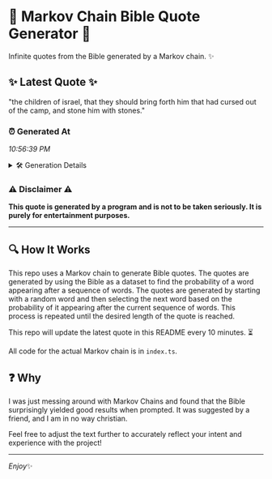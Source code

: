 # 📖 Markov Chain Bible Quote Generator 📖

Infinite quotes from the Bible generated by a Markov chain. ✨

## ✨ Latest Quote ✨
"the children of israel, that they should bring forth him that had cursed out of the camp, and stone him with stones."

### ⏰ Generated At
*10:56:39 PM*

<details>
    <summary>🛠️ Generation Details</summary>
    <p>
        <strong>🌱 Seed:</strong> the<br>
        <strong>🔄 Iterations:</strong> 21<br>
        <strong>📜 Context History:</strong><br>[ the ]: children<br>[ the, children ]: of<br>[ the, children, of ]: israel,<br>[ the, children, of, israel, ]: that<br>[ the, children, of, israel,, that ]: they<br>[ the, children, of, israel,, that, they ]: should<br>[ children, of, israel,, that, they, should ]: bring<br>[ of, israel,, that, they, should, bring ]: forth<br>[ israel,, that, they, should, bring, forth ]: him<br>[ that, they, should, bring, forth, him ]: that<br>[ they, should, bring, forth, him, that ]: had<br>[ should, bring, forth, him, that, had ]: cursed<br>[ bring, forth, him, that, had, cursed ]: out<br>[ forth, him, that, had, cursed, out ]: of<br>[ him, that, had, cursed, out, of ]: the<br>[ that, had, cursed, out, of, the ]: camp,<br>[ had, cursed, out, of, the, camp, ]: and<br>[ cursed, out, of, the, camp,, and ]: stone<br>[ out, of, the, camp,, and, stone ]: him<br>[ of, the, camp,, and, stone, him ]: with<br>[ the, camp,, and, stone, him, with ]: stones.<br>
    </p>
</details>

### ⚠️ Disclaimer ⚠️
**This quote is generated by a program and is not to be taken seriously. It is purely for entertainment purposes.**

---

## 🔍 How It Works

This repo uses a Markov chain to generate Bible quotes. The quotes are generated by using the Bible as a dataset to find the probability of a word appearing after a sequence of words. The quotes are generated by starting with a random word and then selecting the next word based on the probability of it appearing after the current sequence of words. This process is repeated until the desired length of the quote is reached.

This repo will update the latest quote in this README every 10 minutes. ⏳

All code for the actual Markov chain is in `index.ts`.

## ❓ Why

I was just messing around with Markov Chains and found that the Bible surprisingly yielded good results when prompted. 
It was suggested by a friend, and I am in no way christian.

Feel free to adjust the text further to accurately reflect your intent and experience with the project!

---

*Enjoy*✨
